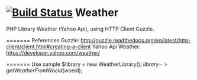 [![Build Status](https://travis-ci.org/franhernandez/Weather.svg?branch=master)](https://travis-ci.org/franhernandez/Weather)
Weather
=======
PHP Library Weather (Yahoo Api), using HTTP Client Guzzle.

=======
References
Guzzle: http://guzzle.readthedocs.org/en/latest/http-client/client.html#creating-a-client
Yahoo Api Weather: https://developer.yahoo.com/weather/

=======
Use sample
$library = new WeatherLibrary();
$library->getWeatherFromWoeid($woeid);

